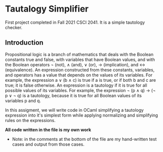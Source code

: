 # Tautalogy Simplifier
First project completed in Fall 2021 CSCI 2041. It is a simple tautology checker.

## Introduction
Propositional logic is a branch of mathematics that deals with the Boolean constants true and false, with variables that have Boolean values, and with the Boolean operators ¬ (not), ∧ (and), ∨ (or), → (implication), and ↔ (equivalence). An expression constructed from these constants, variables, and operators has a value that depends on the values of its variables. For example, the expression a ∨ (b ∧ c) is true if a is true, or if both b and c are true; it is false otherwise. An expression is a tautology if it is true for all possible values of its variables. For example, the expression ¬ (p ∧ q) → (¬ p ∨ ¬ q) is a tautology, because it is true for all Boolean values of its variables p and q.

In this assigment, we will write code in OCaml simplifying a tautology expression into it's simplest form while applying normalizing and simplifying rules on the expressions.

**All code written in the file is my own work**

 - Note: in the comments at the bottom of the file are my hand-written test cases and output from those cases.

